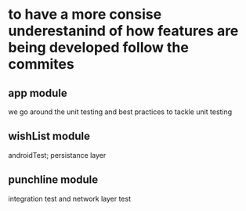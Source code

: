 # to have a more consise underestanind of how features are being developed follow the commites



## app module
we go around the unit testing and best practices to tackle unit testing

## wishList module
androidTest; persistance layer

## punchline module
integration test and network layer test
